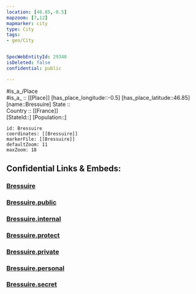 ```yaml
---
location: [46.85,-0.5] 
mapzoom: [7,12] 
mapmarker: city 
type: City
tags:
- geo/City


SpocWebEntityId: 29340
isDeleted: false
confidential: public

---
```

#is_a_/Place  
#is_a_ :: [[Place]] 
[has_place_longitude::-0.5] 
[has_place_latitude::46.85] 
[name::Bressuire] 
State ::  
Country :: [[France]]  
[StateId::] 
[Population::] 



```leaflet
id: Bressuire
coordinates: [[Bressuire]] 
markerFile: [[Bressuire]] 
defaultZoom: 11 
maxZoom: 18
```


## Confidential Links & Embeds: 

### [Bressuire](/_Standards/Earth/Continent/Europe/Europe~West/France/regions~France/Nouvelle-Aquitaine/departments~Aquitaine/Deux-Sèvres/communes~Deux-Sèvres/Bressuire/cities~Bressuire/Bressuire.md) 

### [Bressuire.public](/_public/Earth/Continent/Europe/Europe~West/France/regions~France/Nouvelle-Aquitaine/departments~Aquitaine/Deux-Sèvres/communes~Deux-Sèvres/Bressuire/cities~Bressuire/Bressuire.public.md) 

### [Bressuire.internal](/_internal/Earth/Continent/Europe/Europe~West/France/regions~France/Nouvelle-Aquitaine/departments~Aquitaine/Deux-Sèvres/communes~Deux-Sèvres/Bressuire/cities~Bressuire/Bressuire.internal.md) 

### [Bressuire.protect](/_protect/Earth/Continent/Europe/Europe~West/France/regions~France/Nouvelle-Aquitaine/departments~Aquitaine/Deux-Sèvres/communes~Deux-Sèvres/Bressuire/cities~Bressuire/Bressuire.protect.md) 

### [Bressuire.private](/_private/Earth/Continent/Europe/Europe~West/France/regions~France/Nouvelle-Aquitaine/departments~Aquitaine/Deux-Sèvres/communes~Deux-Sèvres/Bressuire/cities~Bressuire/Bressuire.private.md) 

### [Bressuire.personal](/_personal/Earth/Continent/Europe/Europe~West/France/regions~France/Nouvelle-Aquitaine/departments~Aquitaine/Deux-Sèvres/communes~Deux-Sèvres/Bressuire/cities~Bressuire/Bressuire.personal.md) 

### [Bressuire.secret](/_secret/Earth/Continent/Europe/Europe~West/France/regions~France/Nouvelle-Aquitaine/departments~Aquitaine/Deux-Sèvres/communes~Deux-Sèvres/Bressuire/cities~Bressuire/Bressuire.secret.md)

